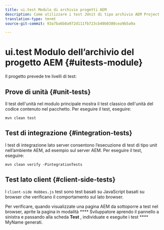 ```yaml
---
title: ui.test Modulo di archivio progetti AEM
description: Come utilizzare i test JUnit di tipo archivio AEM Project
translation-type: tm+mt
source-git-commit: 93a7ba6b8a972d111fb723cb40b0380cea9b5a9a

---
```



# ui.test Modulo dell’archivio del progetto AEM {#uitests-module}

Il progetto prevede tre livelli di test:

## Prove di unità {#unit-tests}

Il test dell&#39;unità nel modulo [](core.md) principale mostra il test classico dell&#39;unità del codice contenuto nel pacchetto. Per eseguire il test, eseguire:

```
mvn clean test
```

## Test di integrazione {#integration-tests}

I test di integrazione lato server consentono l’esecuzione di test di tipo unit nell’ambiente AEM, ad esempio sul server AEM. Per eseguire il test, eseguire:

```
mvn clean verify -PintegrationTests
```

## Test lato client {#client-side-tests}

I `client-side Hobbes.js` test sono test basati su JavaScript basati su browser che verificano il comportamento sul lato browser.

Per verificare, quando visualizzate una pagina AEM da sottoporre a test nel browser, aprite la pagina in modalità **** Sviluppatore aprendo il pannello a sinistra e passando alla scheda **Test** , individuate e eseguite i test **** MyName generati.
